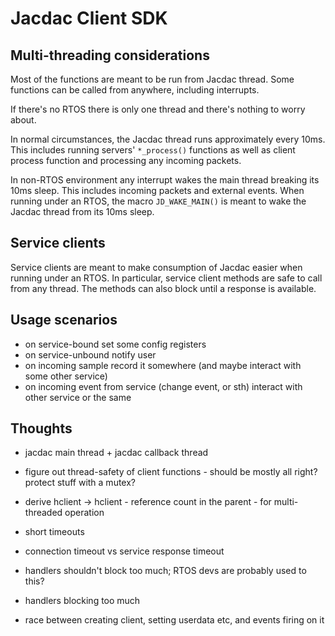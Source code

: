 # Jacdac Client SDK

## Multi-threading considerations

Most of the functions are meant to be run from Jacdac thread.
Some functions can be called from anywhere, including interrupts.

If there's no RTOS there is only one thread and there's nothing to worry about.

In normal circumstances, the Jacdac thread runs approximately every 10ms.
This includes running servers' `*_process()` functions as well as client process
function and processing any incoming packets.

In non-RTOS environment any interrupt wakes the main thread breaking its 10ms sleep.
This includes incoming packets and external events.
When running under an RTOS, the macro `JD_WAKE_MAIN()` is meant to wake the Jacdac thread 
from its 10ms sleep.

## Service clients

Service clients are meant to make consumption of Jacdac easier when running under an RTOS.
In particular, service client methods are safe to call from any thread.
The methods can also block until a response is available.

## Usage scenarios

* on service-bound set some config registers
* on service-unbound notify user
* on incoming sample record it somewhere (and maybe interact with some other service)
* on incoming event from service (change event, or sth) interact with other service or the same

## Thoughts

* jacdac main thread + jacdac callback thread
* figure out thread-safety of client functions - should be mostly all right? protect stuff with a mutex?

* derive hclient -> hclient - reference count in the parent - for multi-threaded operation

* short timeouts
* connection timeout vs service response timeout
* handlers shouldn't block too much; RTOS devs are probably used to this?

* handlers blocking too much

* race between creating client, setting userdata etc, and events firing on it